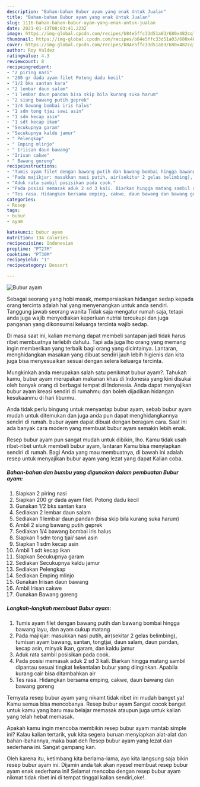 ```yaml
---
description: "Bahan-bahan Bubur ayam yang enak Untuk Jualan"
title: "Bahan-bahan Bubur ayam yang enak Untuk Jualan"
slug: 1116-bahan-bahan-bubur-ayam-yang-enak-untuk-jualan
date: 2021-01-13T08:03:41.223Z
image: https://img-global.cpcdn.com/recipes/b84e5ffc33d51a03/680x482cq70/bubur-ayam-foto-resep-utama.jpg
thumbnail: https://img-global.cpcdn.com/recipes/b84e5ffc33d51a03/680x482cq70/bubur-ayam-foto-resep-utama.jpg
cover: https://img-global.cpcdn.com/recipes/b84e5ffc33d51a03/680x482cq70/bubur-ayam-foto-resep-utama.jpg
author: Roy Valdez
ratingvalue: 4.3
reviewcount: 8
recipeingredient:
- "2 piring nasi"
- "200 gr dada ayam filet Potong dadu kecil"
- "1/2 bks santan kara"
- "2 lembar daun salam"
- "1 lembar daun pandan bisa skip bila kurang suka harum"
- "2 siung bawang putih geprek"
- "1/4 bawang bombai iris halus"
- "1 sdm tong tjai sawi asin"
- "1 sdm kecap asin"
- "1 sdt kecap ikan"
- "Secukupnya garam"
- "Secukupnya kaldu jamur"
- " Pelengkap"
- " Emping mlinjo"
- " Iriisan daun bawang"
- "Irisan cakwe"
- " Bawang goreng"
recipeinstructions:
- "Tumis ayam filet dengan bawang putih dan bawang bombai hingga bawang layu, dan ayam cukup matang"
- "Pada majikjar: masukkan nasi putih, air(sekitar 2 gelas belimbing), tumisan ayam bawang, santan, tongtjai, daun salam, daun pandan, kecap asin, minyak ikan, garam, dan kaldu jamur"
- "Aduk rata sambil posisikan pada cook."
- "Pada posisi memasak aduk 2 sd 3 kali. Biarkan hingga matang sambil dipantau sesuai tingkat kekentalan bubur yang diinginkan. Apabila kurang cair bisa ditambahkan air"
- "Tes rasa. Hidangkan bersama emping, cakwe, daun bawang dan bawang goreng"
categories:
- Resep
tags:
- bubur
- ayam

katakunci: bubur ayam 
nutrition: 134 calories
recipecuisine: Indonesian
preptime: "PT27M"
cooktime: "PT30M"
recipeyield: "1"
recipecategory: Dessert

---
```



![Bubur ayam](https://img-global.cpcdn.com/recipes/b84e5ffc33d51a03/680x482cq70/bubur-ayam-foto-resep-utama.jpg)

Sebagai seorang yang hobi masak, mempersiapkan hidangan sedap kepada orang tercinta adalah hal yang menyenangkan untuk anda sendiri. Tanggung jawab seorang  wanita Tidak saja mengatur rumah saja, tetapi anda juga wajib menyediakan keperluan nutrisi tercukupi dan juga panganan yang dikonsumsi keluarga tercinta wajib sedap.

Di masa  saat ini, kalian memang dapat membeli santapan jadi tidak harus ribet membuatnya terlebih dahulu. Tapi ada juga lho orang yang memang ingin memberikan yang terbaik bagi orang yang dicintainya. Lantaran, menghidangkan masakan yang dibuat sendiri jauh lebih higienis dan kita juga bisa menyesuaikan sesuai dengan selera keluarga tercinta. 



Mungkinkah anda merupakan salah satu penikmat bubur ayam?. Tahukah kamu, bubur ayam merupakan makanan khas di Indonesia yang kini disukai oleh banyak orang di berbagai tempat di Indonesia. Anda dapat menyajikan bubur ayam kreasi sendiri di rumahmu dan boleh dijadikan hidangan kesukaanmu di hari liburmu.

Anda tidak perlu bingung untuk menyantap bubur ayam, sebab bubur ayam mudah untuk ditemukan dan juga anda pun dapat menghidangkannya sendiri di rumah. bubur ayam dapat dibuat dengan beragam cara. Saat ini ada banyak cara modern yang membuat bubur ayam semakin lebih enak.

Resep bubur ayam pun sangat mudah untuk dibikin, lho. Kamu tidak usah ribet-ribet untuk membeli bubur ayam, lantaran Kamu bisa menyiapkan sendiri di rumah. Bagi Anda yang mau membuatnya, di bawah ini adalah resep untuk menyajikan bubur ayam yang lezat yang dapat Kalian coba.

<!--inarticleads1-->

##### Bahan-bahan dan bumbu yang digunakan dalam pembuatan Bubur ayam:

1. Siapkan 2 piring nasi
1. Siapkan 200 gr dada ayam filet. Potong dadu kecil
1. Gunakan 1/2 bks santan kara
1. Sediakan 2 lembar daun salam
1. Sediakan 1 lembar daun pandan (bisa skip bila kurang suka harum)
1. Ambil 2 siung bawang putih geprek
1. Sediakan 1/4 bawang bombai iris halus
1. Siapkan 1 sdm tong tjai/ sawi asin
1. Siapkan 1 sdm kecap asin
1. Ambil 1 sdt kecap ikan
1. Siapkan Secukupnya garam
1. Sediakan Secukupnya kaldu jamur
1. Sediakan  Pelengkap
1. Sediakan  Emping mlinjo
1. Gunakan  Iriisan daun bawang
1. Ambil Irisan cakwe
1. Gunakan  Bawang goreng




<!--inarticleads2-->

##### Langkah-langkah membuat Bubur ayam:

1. Tumis ayam filet dengan bawang putih dan bawang bombai hingga bawang layu, dan ayam cukup matang
1. Pada majikjar: masukkan nasi putih, air(sekitar 2 gelas belimbing), tumisan ayam bawang, santan, tongtjai, daun salam, daun pandan, kecap asin, minyak ikan, garam, dan kaldu jamur
1. Aduk rata sambil posisikan pada cook.
1. Pada posisi memasak aduk 2 sd 3 kali. Biarkan hingga matang sambil dipantau sesuai tingkat kekentalan bubur yang diinginkan. Apabila kurang cair bisa ditambahkan air
1. Tes rasa. Hidangkan bersama emping, cakwe, daun bawang dan bawang goreng




Ternyata resep bubur ayam yang nikamt tidak ribet ini mudah banget ya! Kamu semua bisa mencobanya. Resep bubur ayam Sangat cocok banget untuk kamu yang baru mau belajar memasak ataupun juga untuk kalian yang telah hebat memasak.

Apakah kamu ingin mencoba membikin resep bubur ayam mantab simple ini? Kalau kalian tertarik, yuk kita segera buruan menyiapkan alat-alat dan bahan-bahannya, maka buat deh Resep bubur ayam yang lezat dan sederhana ini. Sangat gampang kan. 

Oleh karena itu, ketimbang kita berlama-lama, ayo kita langsung saja bikin resep bubur ayam ini. Dijamin anda tak akan nyesel membuat resep bubur ayam enak sederhana ini! Selamat mencoba dengan resep bubur ayam nikmat tidak ribet ini di tempat tinggal kalian sendiri,oke!.

